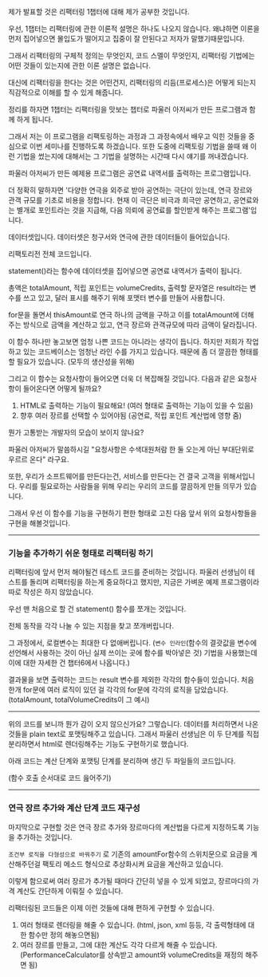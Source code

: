 제가 발표할 것은 리팩터링 1챕터에 대해 제가 공부한 것입니다.

우선, 1챕터는 리팩터링에 관한 이론적 설명은 하나도 나오지 않습니다. 왜냐하면 이론을 먼저 집어넣으면 몰입도가 떨어지고 집중이 잘 안된다고 저자가 말했기때문입니다.

그래서 리팩터링의 구체적 정의는 무엇인지, 코드 스멜이 무엇인지, 리팩터링 기법에는 어떤 것들이 있는지에 관한 이론 설명은 없습니다.

대신에 리팩터링을 한다는 것은 어떤건지, 리팩터링의 리듬(프로세스)은 어떻게 되는지 직감적으로 이해를 할 수 있게 해줍니다.

정리를 하자면 1챕터는 리팩터링을 맛보는 챕터로 파울러 아저씨가 만든 프로그램과 함께 하게 됩니다.

그래서 저는 이 프로그램을 리팩토링하는 과정과 그 과정속에서 배우고 익힌 것들을 중심으로 이번 세미나를 진행하도록 하겠습니다. 또한 도중에 리팩토링 기법을 쓸때 왜 이런 기법을 썼는지에 대해서는 그 기법을 설명하는 시간때 다시 얘기를 꺼내겠습니다.

파울러 아저씨가 만든 예제용 프로그램은 공연료 내역서를 출력하는 프로그램입니다.

더 정확히 말하자면 '다양한 연극을 외주로 받아 공연하는 극단이 있는데, 연극 장르와 관객 규모를 기초로 비용을 정합니다. 현재 이 극단은 비극과 희극만 공연하고, 공연료와는 별개로 포인트라는 것을 지급해, 다음 의뢰에 공연료를 할인받게 해주는 프로그램'입니다.

데이터셋입니다. 데이터셋은 청구서와 연극에 관한 데이터들이 들어있습니다.

리팩토리전 전체 코드입니다.

statement()라는 함수에 데이터셋을 집어넣으면 공연료 내역서가 출력이 됩니다.

총액은 totalAmount, 적립 포인트는 volumeCredits, 출력할 문자열은 result라는 변수를 쓰고 있고, 달러 표시를 해주기 위해 포맷터 변수를 만들어 사용합니다.

for문을 돌면서 thisAmount로 연극 하나의 금액을 구하고 이를 totalAmount에 더해 주는 방식으로 금액을 계산하고 있고, 연극 장르와 관객규모에 따라 금액이 달라집니다.

이 함수 하나만 놓고보면 엄청 나쁜 코드는 아니라는 생각이 듭니다. 하지만 저희가 작업하고 있는 코드베이스는 엄청난 라인 수를 가지고 있습니다. 때문에 좀 더 깔끔한 형태를 할 필요가 있습니다. (모두의 생산성을 위해)

그리고 이 함수는 요청사항이 들어오면 더욱 더 복잡해질 것입니다. 다음과 같은 요청사항이 들어온다면 어떻게 될까요?

1. HTML로 출력하는 기능이 필요해요! (여러 형태로 출력하는 기능이 있을 수 있음)
2. 향후 여러 장르를 선택할 수 있어야됨 (공연료, 적립 포인트 계산법에 영향 줌)

뭔가 고통받는 개발자의 모습이 보이지 않나요?

파울러 아저씨가 말씀하시길 "요청사항은 수색대원처람 한 둘 오는게 아닌 부대단위로 우르르 온다" 라구요.

또한, 우리가 소프트웨어를 만든다는건, 서비스를 만든다는 건 결국 고객을 위해서입니다. 우리를 필요로하는 사람들을 위해 우리는 우리의 코드를 깔끔하게 만들 의무가 있습니다.

그래서 우선 이 함수를 기능을 구현하기 편한 형태로 고친 다음 앞서 위의 요청사항들을 구현을 해볼것입니다.

---

### 기능을 추가하기 쉬운 형태로 리팩터링 하기

리팩터링에 앞서 먼저 해야될건 테스트 코드를 준비하는 것입니다. 파울러 선생님이 테스트를 돌리며 리팩터링을 하는게 중요하다고 했지만, 지금은 가벼운 예제 프로그램이라 따로 작성은 하지 않았습니다.

우선 맨 처음으로 할 건 statement() 함수를 쪼개는 것입니다.

전체 동작을 각각 나눌 수 있는 지점을 찾고 쪼개버립니다.

그 과정에서, 로컬변수는 최대한 다 없애버립니다. (`변수 인라인`(함수의 결괏값을 변수에 선언해서 사용하는 것이 아닌 실제 쓰이는 곳에 함수를 박아넣은 것) 기법을 사용했는데 이에 대한 자세한 건 챕터6에서 나옵니다.)

결과물을 보면 출력하는 코드는 result 변수를 제외한 각각의 함수들이 있습니다.
처음 한개 for문에 여러 로직이 있던 걸 각각의 for문에 각각의 로직을 담았습니다. (totalAmount, totalVolumeCredits이 그 예시)

---

위의 코드를 보니까 뭔가 감이 오지 않으신가요? 그렇습니다. 데이터를 처리하면서 나온 것들을 plain text로 포맷팅해주고 있습니다. 그래서 파울러 선생님은 이 두 단계를 직접 분리하면서 html로 렌더링해주는 기능도 구현하기로 했습니다.

아래 코드는 계산 단계와 포맷팅 단계를 분리하며 생긴 두 파일들의 코드입니다.

(함수 호출 순서대로 코드 읊어주기)

---

### 연극 장르 추가와 계산 단계 코드 재구성

마지막으로 구현할 것은 연극 장르 추가와 장르마다의 계산법을 다르게 지정하도록 기능을 추가하는 것입니다.

`조건부 로직을 다형성으로 바꿔주기` 로 기존의 amountFor함수의 스위치문으로 요금을 계산해주던걸 팩토리 메소드 형식으로 추상화시켜 요금을 계산하고 있습니다.

이렇게 함으로써 여러 장르가 추가될 때마다 간단히 넣을 수 있게 되었고, 장르마다의 가격 계산도 간단하게 이뤄질 수 있습니다.

리팩터링된 코드들은 이제 이런 것들에 대해 편하게 구현할 수 있습니다.

1. 여러 형태로 렌더링을 해줄 수 있습니다. (html, json, xml 등등, 각 출력형태에 대한 함수만 정의 해놓으면됨)
2. 여러 장르를 만들고, 그에 대한 계산도 각각 다르게 해줄 수 있습니다. (PerformanceCalculator를 상속받고 amount와 volumeCredits을 재정의 해주면 됨)
